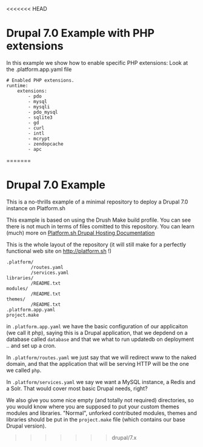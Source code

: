 <<<<<<< HEAD
# Drupal 7.0 Example with PHP extensions

In this example we show how to enable specific PHP extensions:
Look at the .platform.app.yaml file
```
# Enabled PHP extensions.
runtime:
    extensions:
        - pdo
        - mysql
        - mysqli
        - pdo_mysql
        - sqlite3
        - gd
        - curl
        - intl
        - mcrypt
        - zendopcache
        - apc
```
=======
# Drupal 7.0 Example

This is a no-thrills example of a minimal repository to deploy a Drupal 7.0 instance on Platform.sh

This example is based on using the Drush Make build profile. You can see there is not much in terms of files comitted to this repository. You can learn (much) more on [Platform.sh Drupal Hosting Documentation](https://docs.platform.sh/toolstacks/php/drupal)

This is the whole layout of the repository (it will still make for a perfectly functional web site on http://platform.sh !)
```
.platform/
         /routes.yaml
         /services.yaml
libraries/
         /README.txt
modules/
         /README.txt
themes/
         /README.txt
.platform.app.yaml
project.make
```

in `.platform.app.yaml` we have the basic configuration of our applicaiton (we call it php), saying this is a Drupal 
application, that we depdend on a database called `database` and that we what to run updatedb on deployment .. and set
up a cron.

In `.platform/routes.yaml` we just say that we will redirect www to the naked domain, and that the application that 
will be serving HTTP will be the one we called `php`.

In `.platform/services.yaml` we say we want a MySQL instance, a Redis and a Solr. That would cover most basic Drupal
needs, right?

We also give you some nice empty (and totally not required) directories, so you would know where you are supposed to put 
your custom themes modules and libraries. "Normal", unforked contributed modules, themes and libraries should be put in 
the `project.make` file  (which contains our base Drupal version).
>>>>>>> drupal/7.x
